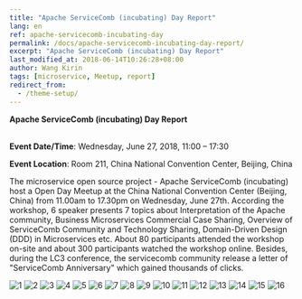 ```yaml
---
title: "Apache ServiceComb (incubating) Day Report"
lang: en
ref: apache-servicecomb-incubating-day
permalink: /docs/apache-servicecomb-incubating-day-report/
excerpt: "Apache ServiceComb (incubating) Day Report"
last_modified_at: 2018-06-14T10:26:28+08:00
author: Wang Kirin
tags: [microservice, Meetup, report]
redirect_from:
  - /theme-setup/
---
```


**Apache ServiceComb (incubating) Day Report**

​    
​**Event Date/Time**: Wednesday, June 27, 2018, 11:00 – 17:30

**Event Location**: Room 211, China National Convention Center, Beijing, China


The microservice open source project - Apache ServiceComb (incubating) host a Open Day Meetup at the China National Convention Center (Beijing, China) from 11.00am to 17.30pm on Wednesday, June 27th. According the workshop, 6 speaker presents 7 topics about Interpretation of the Apache community, Business Microservices Commercial Case Sharing, Overview of ServiceComb Community and Technology Sharing, Domain-Driven Design (DDD) in Microservices etc. 
About 80 participants attended the workshop on-site and about 300 participants watched the workshop online. Besides, during the LC3 conference, the servicecomb community release a letter of "ServiceComb Anniversary" which gained thousands of clicks.



![1](/assets/images/lc3-workshop/1.jpg)
![2](/assets/images/lc3-workshop/2.jpg)
![3](/assets/images/lc3-workshop/3.jpg)
![4](/assets/images/lc3-workshop/4.jpg)
![5](/assets/images/lc3-workshop/5.jpg)
![6](/assets/images/lc3-workshop/6.jpg)
![7](/assets/images/lc3-workshop/7.jpg)
![8](/assets/images/lc3-workshop/8.jpg)
![9](/assets/images/lc3-workshop/9.jpg)
![10](/assets/images/lc3-workshop/10.jpg)
![11](/assets/images/lc3-workshop/11.jpg)
![12](/assets/images/lc3-workshop/12.jpg)
![13](/assets/images/lc3-workshop/13.jpg)
![14](/assets/images/lc3-workshop/14.jpg)
![15](/assets/images/lc3-workshop/15.jpg)
![16](/assets/images/lc3-workshop/16.jpg)

